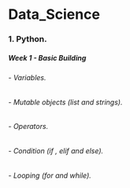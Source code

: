 # Data_Science
### 1. Python.
#####    Week 1 - Basic Building 
######        - Variables.
######        - Mutable objects (list and strings).
######        - Operators.
######        - Condition (if , elif and else).
######        - Looping (for and while).
